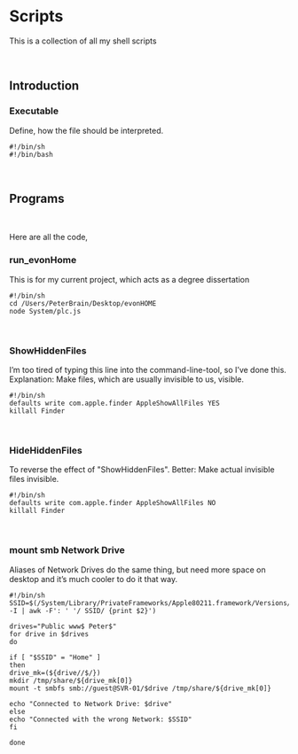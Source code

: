 # Scripts
This is a collection of all my shell scripts

&nbsp;

## Introduction
### Executable
Define, how the file should be interpreted.

```
#!/bin/sh
#!/bin/bash
```
&nbsp;

## Programs

&nbsp;

Here are all the code,
### run_evonHome
This is for my current project, which acts as a degree dissertation

```
#!/bin/sh
cd /Users/PeterBrain/Desktop/evonHOME
node System/plc.js
```

&nbsp;

### ShowHiddenFiles
I’m too tired of typing this line into the command-line-tool, so I’ve done this.
Explanation: Make files, which are usually invisible to us, visible.

```
#!/bin/sh
defaults write com.apple.finder AppleShowAllFiles YES
killall Finder
```

&nbsp;

### HideHiddenFiles
To reverse the effect of "ShowHiddenFiles". Better: Make actual invisible files invisible.

```
#!/bin/sh
defaults write com.apple.finder AppleShowAllFiles NO
killall Finder
```

&nbsp;

### mount smb Network Drive
Aliases of Network Drives do the same thing, but need more space on desktop and it’s much cooler to do it that way.

```
#!/bin/sh
SSID=$(/System/Library/PrivateFrameworks/Apple80211.framework/Versions/Current/Resources/airport -I | awk -F': ' '/ SSID/ {print $2}')

drives="Public www$ Peter$"
for drive in $drives
do

if [ "$SSID" = "Home" ]
then
drive_mk=(${drive//$/})
mkdir /tmp/share/${drive_mk[0]}
mount -t smbfs smb://guest@SVR-01/$drive /tmp/share/${drive_mk[0]}

echo "Connected to Network Drive: $drive"
else
echo "Connected with the wrong Network: $SSID"
fi

done
```